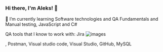 ### Hi there, I'm Aleks! 👋

🌱 I’m currently learning Software technologies and QA Fundamentals and Manual testing, JavaScript and C# 
<!--
**Aleksmarinov/Aleksmarinov** is a ✨ _special_ ✨ repository because its `README.md` (this file) appears on your GitHub profile.

Here are some ideas to get you started:

- 🔭 I’m currently working on ...
- 🌱 I’m currently learning Software technologies and QA Fundamentals and Manual testing, JavaScript and C# 
- 👯 I’m looking to collaborate on ...
- 🤔 I’m looking for help with ...
- 💬 Ask me about ...
- 📫 How to reach me: ...
- 😄 Pronouns: ...
- ⚡ Fun fact: ...
-->
  QA tools that I know to work with:
  Jira ![images](https://github.com/Aleksmarinov/Aleksmarinov/assets/122726033/f864e90c-7e29-48a2-9ad7-fa2ccd2bdd5a)

  , Postman, Visual studio code, Visual Studio, GitHub, MySQL
